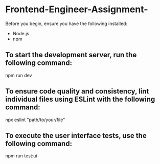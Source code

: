 # Frontend-Engineer-Assignment-

Before you begin, ensure you have the following installed:
- Node.js
- npm

## To start the development server, run the following command:
npm run dev

## To ensure code quality and consistency, lint individual files using ESLint with the following command:
npx eslint "path/to/your/file"

## To execute the user interface tests, use the following command:
npm run test:ui

